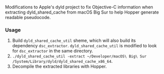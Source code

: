 Modifications to Apple's dyld project to fix Objective-C information when extracting dyld_shared_cache from macOS Big Sur to help Hopper generate readable pseudocode.

### Usage

1. Build `dyld_shared_cache_util` sheme, which will also build its dependency `dsc_extractor`. `dyld_shared_cache_util` is modified to look for `dsc_extractor` in the same directory.
2. `./dyld_shared_cache_util -extract ~/Developer/macOS\ Big\ Sur /System/Library/dyld/dyld_shared_cache_x86_64`.
3. Decompile the extracted libraries with Hopper.

